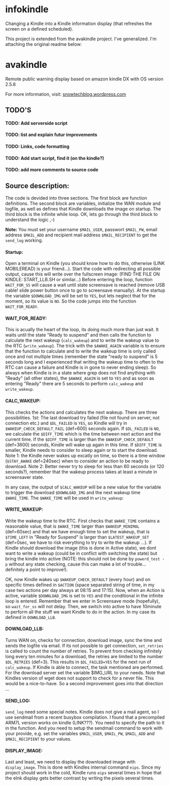# infokindle
Changing a Kindle into a Kindle information display (that refreshes the screen on a defined scheduled).




This project is extended from the avakindle project.  I've generalized.  I'm attaching the original readme below:

# avakindle
Remote public warning display based on amazon kindle DX with OS version 2.5.8

For more information, visit: [snowtechblog.wordpress.com](http://snowtechblog.wordpress.com "What so ever")

## TODO'S
#### TODO: Add serverside script
#### TODO: list and explain futur improvements
#### TODO: Links, code formatting
#### TODO: Add start script, find it (on the kindle?)
#### TODO: add more comments to source code

## Source description:

The code is devided into three sections. The first block are function definitions. The second block are variables, initialize the WAN module and logfile, as well as defines that Kindle downloads the image on startup. The third block is the infinite while loop. OK, lets go through the third block to understand the logic ,-)

**Note:** You must set your username `$MAIL_USER`, passwort `$MAIL_PW`, email address `$MAIL_ADD` and recipient mail address `$MAIL_RECIPIENT` to get the `send_log` working.

#### Startup:

Open a terminal on Kindle (you should know how to do this, otherwise (LINK MOBILEREAD) is your friend...). Start the code with redirecting all possible output, cause this will write over the fullscreen image:
(FIND THE FILE ON KINDLE: START_LLB.SH or similar...)
Before entering the loop, function `WAIT_FOR_SS` will cause a wait until state screensave is reached (remove USB cable! slide power button once to go to screensave manually). At the startup the variable `$DOWNLOAD_IMG` will be set to `YES`, but lets neglect that for the moment, so its value is `NO`. So the code jumps into the function `WAIT_FOR_READY`.

#### WAIT_FOR_READY:

This is acually the heart of the loop, its doing much more than just wait. It waits until the state "Ready to suspend" and then calls the function to calculate the next wakeup (`calc_wakeup`) and to write the wakeup value to the RTC (`write_wakeup`).
The trick with the `$AWAKE_AGAIN` variable is to ensure that the function to calculate and to write the wakeup time is only called once and not multiple times (remember the state "ready to suspend" is 5 seconds long and I experienced that writing the wakeup time to often to the RTC can cause a failure and Kindle is in gone to never ending sleep). So always when Kindle is in a state where grep does not find anything with "Ready" (all other states), the `$AWAKE_AGAIN` is set to `YES` and as soon as entering "Ready" there are 5 seconds to perform `calc_wakeup` and `write_wakeup`.

#### CALC_WAKEUP: 

This checks the actions and calculates the next wakeup. There are three possibilities. 1st: The last download try failed (file not found on server, not connection etc.) and `$DL_FAILED` is `YES`, so Kindle will try in `$WAKEUP_CHECK_DEFAULT_FAIL` (def=600) seconds again. If `$DL_FAILED` is `NO`, we calculate the `$DIFF_TIME` which is the time between next action and the current time. If the `$DIFF_TIME` is larger than the `$WAKEUP_CHECK_DEFAULT` (def=3600) seconds, Kindle will wake up again in this time. If `$DIFF_TIME` is smaller, Kindle needs to consider to sleep again or to start the download. Note 1: the Kindle never wakes up excatly on time, so there is a time window (`$STAY_AWAKE` def=240sec) when to consider an action to be ready to download. Note 2: Better never try to sleep for less than 60 seconds (or 120 seconds?), remember that the wakeup process takes at least a minute in screensaver state.

In any case, the output of `$CALC_WAKEUP` will be a new value for the variable to trigger the download `$DOWNLOAD_IMG` and the next wakeup time `$WAKE_TIME`. The `$WAKE_TIME` will be used in `write_wakeup`:

#### WRITE_WAKEUP: 

Write the wakeup time to the RTC. First checks that `$WAKE_TIME` contains a reasonable value, that is `$WAKE_TIME` larger than `$WAKEUP_MINIMAL` (def=60sec) and that we have enough time to set the wakeup, that is `$TIME_LEFT` in "Ready for Suspend" is larger than `$LATEST_WAKEUP_SET` (def=0sec, we have to risk everything to try to write the wakeup ...). If Kindle should download the image (this is done in Active state), we dont want to write a wakeup (could be in conflict with switching the state) but bring the kindle into active (NOTE: this should not be done by `powerd_test -p` without any state checking, cause this can make a lot of trouble... definitely a point to improve!).

OK, now Kindle wakes up `$WAKEUP_CHECK_DEFAULT` (every hour) and on specific times defined in `$ACTION` (space separated string of time, in my case two actions per day always at 08:15 and 17:15). Now, when an Action is active, variable `$DOWNLOAD_IMG` is set to `YES` and the conditional in the infinite loop is entered. Remember that we enter in Screensave mode (hopefully), so `wait_for_ss` will not delay. Then, we switch into active to have 10minute to perform all the stuff we want Kindle to do in the action. In my case its defined in `DOWNLOAD_LLB`.

#### DOWNLOAD_LLB: 

Turns WAN on, checks for connection, download image, sync the time and sends the logfile via email. If its not possible to get connection, `set_retries` is called to count the number of retries. To prevent from checking infinitely long every ten minutes for a download, the retries are limited to the number `$DL_RETRIES` (def=3). This results in `$DL_FAILED=YES` for the next run of `calc_wakeup`. If Kindle is able to connect, the task mentioned are performed. For the download server set the variable $IMG_URL to your needs. Note that Kindles version of wget does not support to check for a never file. This would be a nice-to-have. So a second improvement goes into that direction ...


#### SEND_LOG: 
`send_log` need some special notes. Kindle does not give a mail agent, so I use sendmail from a recent busybox compilation. I found that a precompiled ARM7L version works on kindle (LINK???). You need to specify the path to it in the function. And you need to setup the sendmail command to work with your provide, e.g. set the variables `$MAIL_USER`, `$MAIL_PW`, `$MAIL_ADD` and `$MAIL_RECIPIENT` to your values.

#### DISPLAY_IMAGE:

Last and least, we need to display the downloaded image with `display_image`. This is done with Kindles internal command `eips`. Since my project should work in the cold, Kindle runs `eips` several times in hope that the eInk display gets better contrast by writing the pixels several times.

